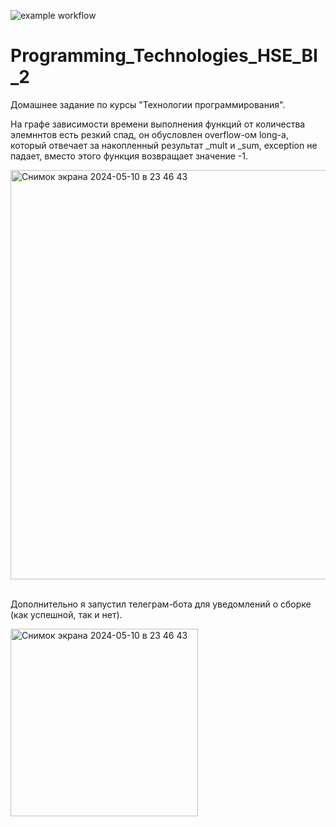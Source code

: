 ![example workflow](https://github.com/github/docs/actions/workflows/main.yml/badge.svg)

# Programming_Technologies_HSE_BI_2

Домашнее задание по курсы "Технологии программирования".

На графе зависимости времени выполнения функций от количества элемннтов есть резкий спад, он обусловлен overflow-ом long-а, который отвечает за накопленный результат _mult и _sum, exception не падает, вместо этого функция возвращает значение -1.

<img width="655" alt="Снимок экрана 2024-05-10 в 23 46 43" src="https://github.com/eteriall/Programming_Technologies_HSE_BI2/assets/57683566/d8f66102-e57c-4775-8815-673851d7f0ca">
<br>
<br>

Дополнительно я запустил телеграм-бота для уведомлений о сборке (как успешной, так и нет).

<img width="300" alt="Снимок экрана 2024-05-10 в 23 46 43" src="https://github.com/eteriall/Programming_Technologies_HSE_BI2/assets/57683566/d0146b93-1d28-4345-9748-201a485f52b2">



